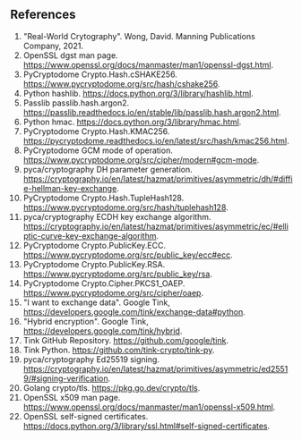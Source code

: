 ## References
1. "Real-World Crytography". Wong, David. Manning Publications Company, 2021.
1. OpenSSL dgst man page. https://www.openssl.org/docs/manmaster/man1/openssl-dgst.html.
1. PyCryptodome Crypto.Hash.cSHAKE256. https://www.pycryptodome.org/src/hash/cshake256.
1. Python hashlib. https://docs.python.org/3/library/hashlib.html.
1. Passlib passlib.hash.argon2. https://passlib.readthedocs.io/en/stable/lib/passlib.hash.argon2.html.
1. Python hmac. https://docs.python.org/3/library/hmac.html.
1. PyCryptodome Crypto.Hash.KMAC256. https://pycryptodome.readthedocs.io/en/latest/src/hash/kmac256.html.
1. PyCryptodome GCM mode of operation. https://www.pycryptodome.org/src/cipher/modern#gcm-mode.
1. pyca/cryptography DH parameter generation. https://cryptography.io/en/latest/hazmat/primitives/asymmetric/dh/#diffie-hellman-key-exchange.
2. PyCryptodome Crypto.Hash.TupleHash128. https://www.pycryptodome.org/src/hash/tuplehash128.
2. pyca/cryptography ECDH key exchange algorithm. https://cryptography.io/en/latest/hazmat/primitives/asymmetric/ec/#elliptic-curve-key-exchange-algorithm.
2. PyCryptodome Crypto.PublicKey.ECC. https://www.pycryptodome.org/src/public_key/ecc#ecc.
2. PyCryptodome Crypto.PublicKey.RSA. https://www.pycryptodome.org/src/public_key/rsa.
2. PyCryptodome Crypto.Cipher.PKCS1_OAEP. https://www.pycryptodome.org/src/cipher/oaep.
2. "I want to exchange data". Google Tink, https://developers.google.com/tink/exchange-data#python.
2. "Hybrid encryption". Google Tink, https://developers.google.com/tink/hybrid.
2. Tink GitHub Repository. https://github.com/google/tink.
2. Tink Python. https://github.com/tink-crypto/tink-py.
2. pyca/cryptography Ed25519 signing. https://cryptography.io/en/latest/hazmat/primitives/asymmetric/ed25519/#signing-verification.
2. Golang crypto/tls. https://pkg.go.dev/crypto/tls.
2. OpenSSL x509 man page. https://www.openssl.org/docs/manmaster/man1/openssl-x509.html.
2. OpenSSL self-signed certificates. https://docs.python.org/3/library/ssl.html#self-signed-certificates.
